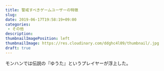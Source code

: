 ```yaml
---
title: 警戒すべきゲームユーザーの特徴
slug: 
date: 2019-06-17T19:58:19+09:00
categories: 
 - その他
description: 
thumbnailImagePosition: left
thumbnailImage: https://res.cloudinary.com/ddghc4l09/thumbnail/.jpg
draft: true
---
```


<!--more-->

モンハンでは伝説の『ゆうた』というプレイヤーが浮上した。

